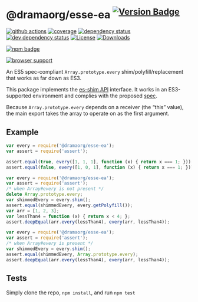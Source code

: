 # @dramaorg/esse-ea <sup>[![Version Badge][npm-version-svg]][package-url]</sup>

[![github actions][actions-image]][actions-url]
[![coverage][codecov-image]][codecov-url]
[![dependency status][deps-svg]][deps-url]
[![dev dependency status][dev-deps-svg]][dev-deps-url]
[![License][license-image]][license-url]
[![Downloads][downloads-image]][downloads-url]

[![npm badge][npm-badge-png]][package-url]

[![browser support][testling-svg]][testling-url]

An ES5 spec-compliant `Array.prototype.every` shim/polyfill/replacement that works as far down as ES3.

This package implements the [es-shim API](https://github.com/es-shims/api) interface. It works in an ES3-supported environment and complies with the proposed [spec](https://www.ecma-international.org/ecma-262/6.0/).

Because `Array.prototype.every` depends on a receiver (the “this” value), the main export takes the array to operate on as the first argument.

## Example

```js
var every = require('@dramaorg/esse-ea');
var assert = require('assert');

assert.equal(true, every([1, 1, 1], function (x) { return x === 1; }));
assert.equal(false, every([1, 0, 1], function (x) { return x === 1; }));
```

```js
var every = require('@dramaorg/esse-ea');
var assert = require('assert');
/* when Array#every is not present */
delete Array.prototype.every;
var shimmedEvery = every.shim();
assert.equal(shimmedEvery, every.getPolyfill());
var arr = [1, 2, 3];
var lessThan4 = function (x) { return x < 4; };
assert.deepEqual(arr.every(lessThan4), every(arr, lessThan4));
```

```js
var every = require('@dramaorg/esse-ea');
var assert = require('assert');
/* when Array#every is present */
var shimmedEvery = every.shim();
assert.equal(shimmedEvery, Array.prototype.every);
assert.deepEqual(arr.every(lessThan4), every(arr, lessThan4));
```

## Tests
Simply clone the repo, `npm install`, and run `npm test`

[package-url]: https://npmjs.org/package/@dramaorg/esse-ea
[npm-version-svg]: https://versionbadg.es/dramaorg/esse-ea.svg
[deps-svg]: https://david-dm.org/dramaorg/esse-ea.svg
[deps-url]: https://david-dm.org/dramaorg/esse-ea
[dev-deps-svg]: https://david-dm.org/dramaorg/esse-ea/dev-status.svg
[dev-deps-url]: https://david-dm.org/dramaorg/esse-ea#info=devDependencies
[testling-svg]: https://ci.testling.com/dramaorg/esse-ea.png
[testling-url]: https://ci.testling.com/dramaorg/esse-ea
[npm-badge-png]: https://nodei.co/npm/@dramaorg/esse-ea.png?downloads=true&stars=true
[license-image]: https://img.shields.io/npm/l/@dramaorg/esse-ea.svg
[license-url]: LICENSE
[downloads-image]: https://img.shields.io/npm/dm/@dramaorg/esse-ea.svg
[downloads-url]: https://npm-stat.com/charts.html?package=@dramaorg/esse-ea
[codecov-image]: https://codecov.io/gh/dramaorg/esse-ea/branch/main/graphs/badge.svg
[codecov-url]: https://app.codecov.io/gh/dramaorg/esse-ea/
[actions-image]: https://img.shields.io/endpoint?url=https://github-actions-badge-u3jn4tfpocch.runkit.sh/dramaorg/esse-ea
[actions-url]: https://github.com/dramaorg/esse-ea/actions
